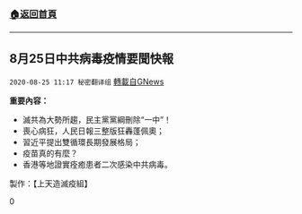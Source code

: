 ###  [:house:返回首頁](https://github.com/ourhimalayas/txt)
---

## 8月25日中共病毒疫情要聞快報
`2020-08-25 11:17 秘密翻译组` [轉載自GNews](https://gnews.org/zh-hant/316532/)

**重要內容：**

- 滅共為大勢所趨，民主黨黨綱刪除“一中”！
- 喪心病狂，人民日報三整版狂轟蓬佩奧；
- 習近平提出雙循環長期發展格局；
- 疫苗真的有麼？
- 香港等地證實痊癒患者二次感染中共病毒。




製作：【上天造滅疫組】

0
